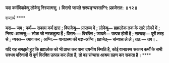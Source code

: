 **यदा कर्मविपाकेषु लोकेषु निरयात्मसु ।** **विरागो जायते सश्यङ्न्यस्ताग्नि: प्रव्रजेत्तत: ॥ १२॥** 

शब्दार्थ **** 

**यदा—** **जब** **; कर्म—** **सकाम कर्म द्वारा** **; विपाकेषु—** **प्राप्तव्य में** **; लोकेषु—** **ब्रह्मलोक तक के सारे लोकों में** **; निरय-आत्मसु—** **लोक जो नरकतुल्य हैं** **; विराग:—** **विरक्ति** **; जायते—** **उत्पन्न होती है** **; सश्यक्—** **पूरी तरह से** **; न्यस्त—** **त्याग कर** **; अग्नि:—** **वानप्रस्थ की यज्ञ-अग्नि** **; प्रव्रजेत्—** **संन्यास ले ले** **; तत:—** **तब।** **.** 

**यदि यह समझते हुए कि ब्रह्मलोक को भी प्राप्त कर पाना दयनीय स्थिति है, कोई वानप्रस्थ** **सकाम कर्मों के सभी सश्भव परिणामों से पूर्ण विरक्ति उत्पन्न कर लेता है, तो वह संन्यास आश्रम** **ग्रहण कर सकता है।** **** 